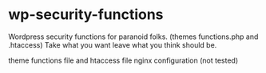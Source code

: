 wp-security-functions
=====================

Wordpress security functions for paranoid folks. (themes functions.php and .htaccess)
Take what you want leave what you think should be.


theme functions file and
htaccess file
nginx configuration (not tested)

